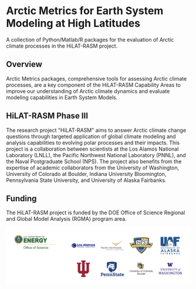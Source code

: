# Arctic Metrics for Earth System Modeling at High Latitudes
A collection of Python/Matlab/R packages for the evaluation of Arctic climate processes in the HiLAT-RASM project.

## Overview
Arctic Metrics packages, comprehensive tools for assessing Arctic climate processes, are a key component of the HiLAT-RASM Capability Areas to improve our understanding of Arctic climate dynamics and evaluate modeling capabilities in Earth System Models.

## HiLAT-RASM Phase III 
The research project "HiLAT-RASM" aims to answer Arctic climate change questions through targeted application of global climate modeling and analysis capabilities to evolving polar processes and their impacts. This project is a collaboration between scientists at the Los Alamos National Laboratory (LNLL), the Pacific Northwest National Laboratory (PNNL), and the Naval Postgraduate School (NPS). The project also benefits from the expertise of academic collaborators from the University of Washington, University of Colorado at Boulder, Indiana University Bloomington, Pennsylvania State University, and University of Alaska Fairbanks.

## Funding
The HiLAT-RASM project is funded by the DOE Office of Science Regional and Global Model Analysis (RGMA) program area.

![Profile Logo](/profile/HiLAT_RASM_institution_logo.png)
